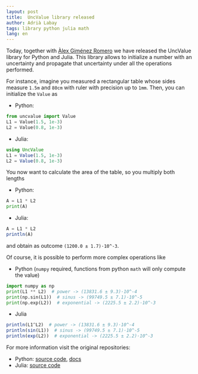 ```yaml
---
layout: post
title:  UncValue library released
author: Adrià Labay
tags: library python julia math
lang: en
---
```


Today, together with [Àlex Giménez Romero](https://github.com/agimenezromero) we have released the UncValue library
for Python and Julia. This library allows to initialize a number with an uncertainty and propagate that
uncertainty under all the operations performed.

For instance, imagine you measured a rectangular table whose sides measure `1.5m` and `80cm` with ruler with precision up to `1mm`. Then, you can initialize the `Value` as
* Python:
```python
from uncvalue import Value
L1 = Value(1.5, 1e-3)
L2 = Value(0.8, 1e-3)
```
* Julia:
```julia
using UncValue
L1 = Value(1.5, 1e-3)
L2 = Value(0.8, 1e-3)
```

You now want to calculate the area of the table, so you multiply both lengths
* Python:
```python
A = L1 * L2
print(A)
```
* Julia:
```julia
A = L1 * L2
println(A)
```
and obtain as outcome `(1200.0 ± 1.7)·10^-3`.

Of course, it is possible to perform more complex operations like
* Python (`numpy` required, functions from python `math` will only compute the value)
```python
import numpy as np
print(L1 ** L2)  # power -> (13831.6 ± 9.3)·10^-4
print(np.sin(L1))  # sinus -> (99749.5 ± 7.1)·10^-5
print(np.exp(L2))  # exponential -> (2225.5 ± 2.2)·10^-3
```
* Julia
```julia
println(L1^L2)  # power -> (13831.6 ± 9.3)·10^-4
println(sin(L1))  # sinus -> (99749.5 ± 7.1)·10^-5
println(exp(L2))  # exponential -> (2225.5 ± 2.2)·10^-3
```


For more information visit the original repositories:

* Python: [source code](https://github.com/Physics-Simulations/UncValue), [docs](https://uncvalue.readthedocs.io/en/latest/)
* Julia: [source code](https://github.com/Physics-Simulations/UncValue.jl)
